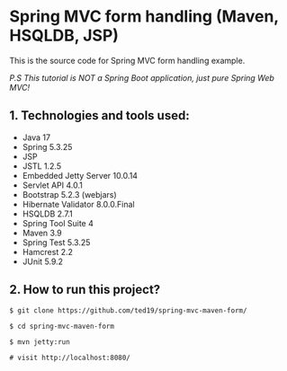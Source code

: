Spring MVC form handling (Maven, HSQLDB, JSP)
===============================

This is the source code for Spring MVC form handling example.

_P.S This tutorial is NOT a Spring Boot application, just pure Spring Web MVC!_

## 1. Technologies and tools used:
* Java 17
* Spring 5.3.25
* JSP
* JSTL 1.2.5
* Embedded Jetty Server 10.0.14
* Servlet API 4.0.1
* Bootstrap 5.2.3 (webjars)
* Hibernate Validator 8.0.0.Final
* HSQLDB 2.7.1
* Spring Tool Suite 4
* Maven 3.9
* Spring Test 5.3.25
* Hamcrest 2.2
* JUnit 5.9.2

## 2. How to run this project?
```shell
$ git clone https://github.com/ted19/spring-mvc-maven-form/

$ cd spring-mvc-maven-form

$ mvn jetty:run

# visit http://localhost:8080/
```
